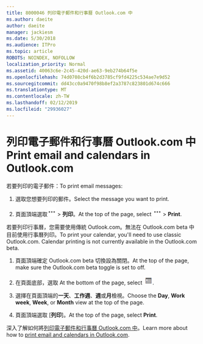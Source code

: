 ```yaml
---
title: 8000046 列印電子郵件和行事曆 Outlook.com 中
ms.author: daeite
author: daeite
manager: jackiesm
ms.date: 5/30/2018
ms.audience: ITPro
ms.topic: article
ROBOTS: NOINDEX, NOFOLLOW
localization_priority: Normal
ms.assetid: 40063c6e-2c45-420d-ae63-9eb274b64f5e
ms.openlocfilehash: 74d0708cb4f6b2d3785cf9fd4225c534ae7e9d52
ms.sourcegitcommit: dd43cc0a9470f98b8ef2a3787c823801d674c666
ms.translationtype: MT
ms.contentlocale: zh-TW
ms.lasthandoff: 02/12/2019
ms.locfileid: "29936027"
---
```

# <a name="print-email-and-calendars-in-outlookcom"></a><span data-ttu-id="9c649-102">列印電子郵件和行事曆 Outlook.com 中</span><span class="sxs-lookup"><span data-stu-id="9c649-102">Print email and calendars in Outlook.com</span></span>

<span data-ttu-id="9c649-103">若要列印的電子郵件：</span><span class="sxs-lookup"><span data-stu-id="9c649-103">To print email messages:</span></span>
  
1. <span data-ttu-id="9c649-104">選取您想要列印的郵件。</span><span class="sxs-lookup"><span data-stu-id="9c649-104">Select the message you want to print.</span></span>
    
2. <span data-ttu-id="9c649-105">頁面頂端選取![多個動作](media/64993e8a-4a62-43b1-aa05-90f5ad4cba54.png) \> **列印**。</span><span class="sxs-lookup"><span data-stu-id="9c649-105">At the top of the page, select ![More actions](media/64993e8a-4a62-43b1-aa05-90f5ad4cba54.png) \> **Print**.</span></span> 
    
<span data-ttu-id="9c649-p101">若要列印行事曆，您需要使用傳統 Outlook.com。無法在 Outlook.com beta 中目前使用行事曆列印。</span><span class="sxs-lookup"><span data-stu-id="9c649-p101">To print your calendar, you'll need to use classic Outlook.com. Calendar printing is not currently available in the Outlook.com beta.</span></span>
  
1. <span data-ttu-id="9c649-108">頁面頂端確定 Outlook.com beta 切換設為關閉。</span><span class="sxs-lookup"><span data-stu-id="9c649-108">At the top of the page, make sure the Outlook.com beta toggle is set to off.</span></span>
    
2. <span data-ttu-id="9c649-109">在頁面底部，選取 </span><span class="sxs-lookup"><span data-stu-id="9c649-109">At the bottom of the page, select</span></span> ![行事曆](media/9e1a821a-c32e-4851-a866-342a39ffdca0.png)<span data-ttu-id="9c649-111">.</span><span class="sxs-lookup"><span data-stu-id="9c649-111"></span></span>
    
3. <span data-ttu-id="9c649-112">選擇在頁面頂端的**一天**、**工作週**、**週**或**月**檢視。</span><span class="sxs-lookup"><span data-stu-id="9c649-112">Choose the **Day**, **Work week**, **Week**, or **Month** view at the top of the page.</span></span> 
    
4. <span data-ttu-id="9c649-113">頁面頂端選取 [**列印**]。</span><span class="sxs-lookup"><span data-stu-id="9c649-113">At the top of the page, select **Print**.</span></span> 
    
<span data-ttu-id="9c649-114">深入了解如何將[列印電子郵件和行事曆 Outlook.com 中](https://go.microsoft.com/fwlink/p/?linkid=2001208&amp;clcid=0x409)。</span><span class="sxs-lookup"><span data-stu-id="9c649-114">Learn more about how to [print email and calendars in Outlook.com](https://go.microsoft.com/fwlink/p/?linkid=2001208&amp;clcid=0x409).</span></span>
  

